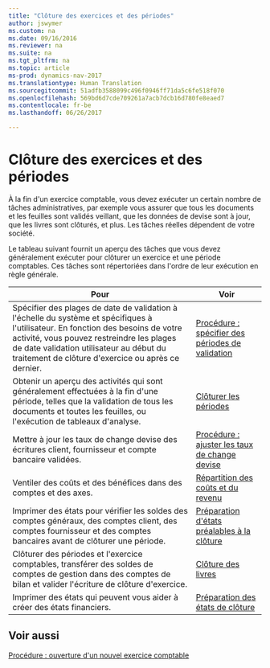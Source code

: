 ```yaml
---
title: "Clôture des exercices et des périodes"
author: jswymer
ms.custom: na
ms.date: 09/16/2016
ms.reviewer: na
ms.suite: na
ms.tgt_pltfrm: na
ms.topic: article
ms-prod: dynamics-nav-2017
ms.translationtype: Human Translation
ms.sourcegitcommit: 51adfb3588099c496f0946ff71da5c6fe518f070
ms.openlocfilehash: 569bd6d7cde709261a7acb7dcb16d780fe8eaed7
ms.contentlocale: fr-be
ms.lasthandoff: 06/26/2017

---
```

# <a name="close-years-and-periods"></a>Clôture des exercices et des périodes
À la fin d'un exercice comptable, vous devez exécuter un certain nombre de tâches administratives, par exemple vous assurer que tous les documents et les feuilles sont validés veillant, que les données de devise sont à jour, que les livres sont clôturés, et plus. Les tâches réelles dépendent de votre société.

Le tableau suivant fournit un aperçu des tâches que vous devez généralement exécuter pour clôturer un exercice et une période comptables. Ces tâches sont répertoriées dans l'ordre de leur exécution en règle générale.

|Pour     |Voir                   |
|-------|----------------------|
|Spécifier des plages de date de validation à l'échelle du système et spécifiques à l'utilisateur. En fonction des besoins de votre activité, vous pouvez restreindre les plages de date validation utilisateur au début du traitement de clôture d'exercice ou après ce dernier.|[Procédure : spécifier des périodes de validation](finance-setup-how-specify-posting-periods.md)|
|Obtenir un aperçu des activités qui sont généralement effectuées à la fin d'une période, telles que la validation de tous les documents et toutes les feuilles, ou l'exécution de tableaux d'analyse.|[Clôturer les périodes](year-how-complete-period-end-processes.md)|
|Mettre à jour les taux de change devise des écritures client, fournisseur et compte bancaire validées.|[Procédure : ajuster les taux de change devise](finance-setup-setup-currencies.md)|
|Ventiler des coûts et des bénéfices dans des comptes et des axes.|[Répartition des coûts et du revenu](year-allocate-costs-income.md)|
|Imprimer des états pour vérifier les soldes des comptes généraux, des comptes client, des comptes fournisseur et des comptes bancaires avant de clôturer une période.|[Préparation d'états préalables à la clôture](year-prepare-preclose-reports.md)|
|Clôturer des périodes et l'exercice comptables, transférer des soldes de comptes de gestion dans des comptes de bilan et valider l'écriture de clôture d'exercice.|[Clôture des livres](year-close-books.md)|
|Imprimer des états qui peuvent vous aider à créer des états financiers.|[Préparation des états de clôture](year-prepare-close-statements.md)|

## <a name="see-also"></a>Voir aussi
[Procédure : ouverture d'un nouvel exercice comptable](finance-setup-how-open-new-fiscal-year.md)

